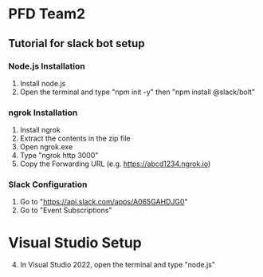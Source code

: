 # PFD Team2

## Tutorial for slack bot setup

### Node.js Installation
1. Install node.js
2. Open the terminal and type "npm init -y" then "npm install @slack/bolt"

### ngrok Installation
1. Install ngrok
2. Extract the contents in the zip file
3. Open ngrok.exe
4. Type "ngrok http 3000"
5. Copy the Forwarding URL (e.g. https://abcd1234.ngrok.io)

### Slack Configuration
1. Go to "https://api.slack.com/apps/A065GAHDJG0"
2. Go to "Event Subscriptions"

# Visual Studio Setup
4. In Visual Studio 2022, open the terminal and type "node.js"
